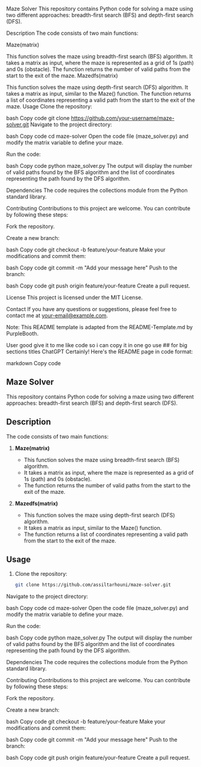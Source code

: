 Maze Solver
This repository contains Python code for solving a maze using two different approaches: breadth-first search (BFS) and depth-first search (DFS).

Description
The code consists of two main functions:

Maze(matrix)

This function solves the maze using breadth-first search (BFS) algorithm.
It takes a matrix as input, where the maze is represented as a grid of 1s (path) and 0s (obstacle).
The function returns the number of valid paths from the start to the exit of the maze.
Mazedfs(matrix)

This function solves the maze using depth-first search (DFS) algorithm.
It takes a matrix as input, similar to the Maze() function.
The function returns a list of coordinates representing a valid path from the start to the exit of the maze.
Usage
Clone the repository:

bash
Copy code
git clone https://github.com/your-username/maze-solver.git
Navigate to the project directory:

bash
Copy code
cd maze-solver
Open the code file (maze_solver.py) and modify the matrix variable to define your maze.

Run the code:

bash
Copy code
python maze_solver.py
The output will display the number of valid paths found by the BFS algorithm and the list of coordinates representing the path found by the DFS algorithm.

Dependencies
The code requires the collections module from the Python standard library.

Contributing
Contributions to this project are welcome. You can contribute by following these steps:

Fork the repository.

Create a new branch:

bash
Copy code
git checkout -b feature/your-feature
Make your modifications and commit them:

bash
Copy code
git commit -m "Add your message here"
Push to the branch:

bash
Copy code
git push origin feature/your-feature
Create a pull request.

License
This project is licensed under the MIT License.

Contact
If you have any questions or suggestions, please feel free to contact me at your-email@example.com.

Note: This README template is adapted from the README-Template.md by PurpleBooth.





User
good give it to me like code so i can copy it in one go use ## for big sections titles
ChatGPT
Certainly! Here's the README page in code format:

markdown
Copy code
## Maze Solver

This repository contains Python code for solving a maze using two different approaches: breadth-first search (BFS) and depth-first search (DFS).

## Description

The code consists of two main functions:

1. **Maze(matrix)**
   - This function solves the maze using breadth-first search (BFS) algorithm.
   - It takes a matrix as input, where the maze is represented as a grid of 1s (path) and 0s (obstacle).
   - The function returns the number of valid paths from the start to the exit of the maze.

2. **Mazedfs(matrix)**
   - This function solves the maze using depth-first search (DFS) algorithm.
   - It takes a matrix as input, similar to the Maze() function.
   - The function returns a list of coordinates representing a valid path from the start to the exit of the maze.

## Usage

1. Clone the repository:

   ```bash
   git clone https://github.com/assiltarhouni/maze-solver.git
Navigate to the project directory:

bash
Copy code
cd maze-solver
Open the code file (maze_solver.py) and modify the matrix variable to define your maze.

Run the code:

bash
Copy code
python maze_solver.py
The output will display the number of valid paths found by the BFS algorithm and the list of coordinates representing the path found by the DFS algorithm.

Dependencies
The code requires the collections module from the Python standard library.

Contributing
Contributions to this project are welcome. You can contribute by following these steps:

Fork the repository.

Create a new branch:

bash
Copy code
git checkout -b feature/your-feature
Make your modifications and commit them:

bash
Copy code
git commit -m "Add your message here"
Push to the branch:

bash
Copy code
git push origin feature/your-feature
Create a pull request.
